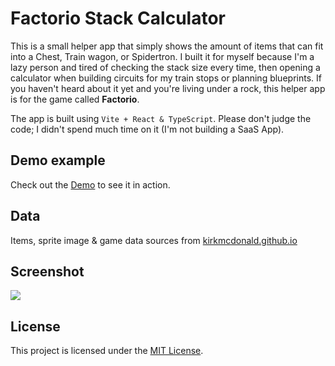 # Factorio Stack Calculator

This is a small helper app that simply shows the amount of items that can fit into a Chest, Train wagon, or Spidertron. I built it for myself because I'm a lazy person and tired of checking the stack size every time, then opening a calculator when building circuits for my train stops or planning blueprints. If you haven't heard about it yet and you're living under a rock, this helper app is for the game called **Factorio**.

The app is built using `Vite + React & TypeScript`. Please don't judge the code; I didn't spend much time on it (I'm not building a SaaS App).

## Demo example

Check out the [Demo](http://factorio.lameen.co/) to see it in action.

## Data

Items, sprite image & game data sources from [kirkmcdonald.github.io](https://github.com/KirkMcDonald/kirkmcdonald.github.io/blob/master/data/vanilla-1.1.19.json)

## Screenshot

![](https://factorio.lameen.co/readme.png)

## License

This project is licensed under the [MIT License](LICENSE).
